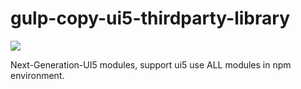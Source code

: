 # gulp-copy-ui5-thirdparty-library

![](https://openui5.org/images/OpenUI5_new_big_side.png)

Next-Generation-UI5 modules, support ui5 use ALL modules in npm environment.